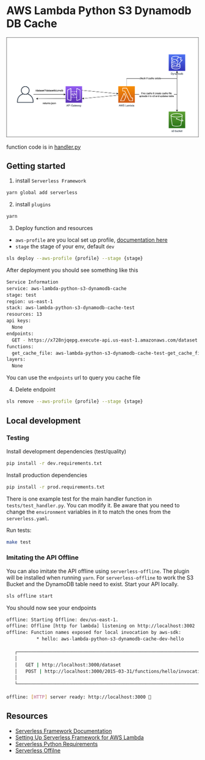 # AWS Lambda Python S3 Dynamodb DB Cache

![architecture](./aws-lambda-cache.png)


function code is in [handler.py](./handler.py)

## Getting started

1. install `Serverless Framework`
```Bash
yarn global add serverless  
```

2. install `plugins`
```bash
yarn 
```

3. Deploy function and resources

- `aws-profile` are you local set up profile, [documentation here](https://www.serverless.com/framework/docs/providers/aws/guide/credentials/) 
- `stage` the stage of your env, default `dev`

```bash
sls deploy --aws-profile {profile} --stage {stage}
```

After deployment you should see something like this
```Bash
Service Information
service: aws-lambda-python-s3-dynamodb-cache
stage: test
region: us-east-1
stack: aws-lambda-python-s3-dynamodb-cache-test
resources: 13
api keys:
  None
endpoints:
  GET - https://x728njqepg.execute-api.us-east-1.amazonaws.com/dataset
functions:
  get_cache_file: aws-lambda-python-s3-dynamodb-cache-test-get_cache_file
layers:
  None
```
You can use the `endpoints` url to query you cache file

4. Delete endpoint

```bash
sls remove --aws-profile {profile} --stage {stage}
```

## Local development

### Testing

Install development dependencies (test/quality)

```bash
pip install -r dev.requirements.txt
```

Install production dependencies

```bash
pip install -r prod.requirements.txt
```

There is one example test for the main handler function in `tests/test_handler.py`. You can modify it. Be aware that you need to change the `environment` variables in it to match the ones from the `serverless.yaml`. 

Run tests:

```bash
make test
```

### Imitating the API Offline

You can also imitate the API offline using `serverless-offline`. The plugin will be installed when running `yarn`. For `serverless-offline` to work the S3 Bucket and the DynamoDB table need to exist.
Start your API locally.
```bash
sls offline start
```
You should now see your endpoints
```Bash
offline: Starting Offline: dev/us-east-1.
offline: Offline [http for lambda] listening on http://localhost:3002
offline: Function names exposed for local invocation by aws-sdk:
           * hello: aws-lambda-python-s3-dynamodb-cache-dev-hello

   ┌─────────────────────────────────────────────────────────────────────────┐
   │                                                                         │
   │   GET | http://localhost:3000/dataset                                   │
   │   POST | http://localhost:3000/2015-03-31/functions/hello/invocations   │
   │                                                                         │
   └─────────────────────────────────────────────────────────────────────────┘

offline: [HTTP] server ready: http://localhost:3000 🚀
```

## Resources

* [Serverless Framework Documentation](https://www.serverless.com/framework/docs/)
* [Setting Up Serverless Framework for AWS Lambda](https://www.serverless.com/framework/docs/providers/aws/guide/)
* [Serverless Python Requirements](https://www.serverless.com/plugins/serverless-python-requirements)
* [Serverless Offilne](https://github.com/dherault/serverless-offline)